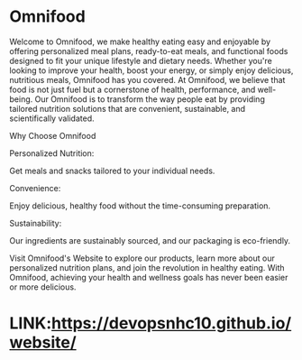 # Omnifood

Welcome to Omnifood, we make healthy eating easy and enjoyable by offering personalized meal plans, ready-to-eat meals, and functional foods designed to fit your unique lifestyle and dietary needs. Whether you're looking to improve your health, boost your energy, or simply enjoy delicious, nutritious meals, Omnifood has you covered. At Omnifood, we believe that food is not just fuel but a cornerstone of health, performance, and well-being. Our Omnifood  is to transform the way people eat by providing tailored nutrition solutions that are convenient, sustainable, and scientifically validated.

Why Choose Omnifood

Personalized Nutrition:

Get meals and snacks tailored to your individual needs.

Convenience:

Enjoy delicious, healthy food without the time-consuming preparation.

Sustainability:

Our ingredients are sustainably sourced, and our packaging is eco-friendly.

Visit Omnifood's Website to explore our products, learn more about our personalized nutrition plans, and join the revolution in healthy eating. With Omnifood, achieving your health and wellness goals has never been easier or more delicious.

# LINK:https://devopsnhc10.github.io/website/


